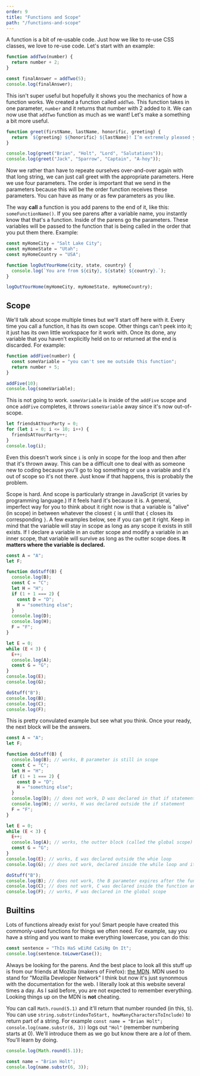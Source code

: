 ```yaml
---
order: 9
title: "Functions and Scope"
path: "/functions-and-scope"
---
```


A function is a bit of re-usable code. Just how we like to re-use CSS classes, we love to re-use code. Let's start with an example:

```javascript
function addTwo(number) {
  return number + 2;
}

const finalAnswer = addTwo(5);
console.log(finalAnswer);
```

This isn't super useful but hopefully it shows you the mechanics of how a function works. We created a function called `addTwo`. This function takes in one parameter, `number` and it returns that number with 2 added to it. We can now use that `addTwo` function as much as we want! Let's make a something a bit more useful.

```javascript
function greet(firstName, lastName, honorific, greeting) {
  return `${greeting} ${honorific} ${lastName}! I’m extremely pleased you could join us, ${firstName}! I hope you enjoy your stay, ${honorific} ${lastName}.`;
}

console.log(greet("Brian", "Holt", "Lord", "Salutations"));
console.log(greet("Jack", "Sparrow", "Captain", "A-hoy"));
```

Now we rather than have to repeate ourselves over-and-over again with that long string, we can just call greet with the appropriate parameters. Here we use four parameters. The order is important that we send in the parameters because this will be the order function receives these parameters. You can have as many or as few parameters as you like.

The way **call** a function is you add parens to the end of it, like this: `someFunctionName()`. If you see parens after a variable name, you instantly know that that's a function. Inside of the parens go the parameters. These variables will be passed to the function that is being called in the order that you put them there. Example:

```javascript
const myHomeCity = "Salt Lake City";
const myHomeState = "Utah";
const myHomeCountry = "USA";

function logOutYourHome(city, state, country) {
  console.log(`You are from ${city}, ${state} ${country}.`);
}

logOutYourHome(myHomeCity, myHomeState, myHomeCountry);
```

## Scope

We'll talk about scope multiple times but we'll start off here with it. Every time you call a function, it has its own scope. Other things can't peek into it; it just has its own little workspace for it work with. Once its done, any variable that you haven't explicitly held on to or returned at the end is discarded. For example:

```javascript
function addFive(number) {
  const someVariable = "you can't see me outside this function";
  return number + 5;
}

addFive(10);
console.log(someVariable);
```

This is not going to work. `someVariable` is inside of the `addFive` scope and once `addFive` completes, it throws `someVariable` away since it's now out-of-scope.

```javascript
let friendsAtYourParty = 0;
for (let i = 0; i <= 10; i++) {
  friendsAtYourParty++;
}
console.log(i);
```

Even this doesn't work since `i` is only in scope for the loop and then after that it's thrown away. This can be a difficult one to deal with as someone new to coding because you'll go to log something or use a variable and it's out of scope so it's not there. Just know if that happens, this is probably the problem.

Scope is hard. And scope is particularly strange in JavaScript (it varies by programming language.) If it feels hard it's because it is. A general, imperfect way for you to think about it right now is that a variable is "alive" (in scope) in between whatever the closest `{` is until that `{` closes its corresponding `}`. A few examples below, see if you can get it right. Keep in mind that the variable will stay in scope as long as any scope it exists in still exists. If I declare a variable in an outter scope and modify a variable in an inner scope, that variable will survive as long as the outter scope does. **It matters where the variable is declared.**

```js
const A = "A";
let F;

function doStuff(B) {
  console.log(B);
  const C = "C";
  let H = "H";
  if (1 + 1 === 2) {
    const D = "D";
    H = "something else";
  }
  console.log(D);
  console.log(H);
  F = "F";
}

let E = 0;
while (E < 3) {
  E++;
  console.log(A);
  const G = "G";
}
console.log(E);
console.log(G);

doStuff("B");
console.log(B);
console.log(C);
console.log(F);
```

This is pretty convulated example but see what you think. Once your ready, the next block will be the answers.

```javascript
const A = "A";
let F;

function doStuff(B) {
  console.log(B); // works, B parameter is still in scope
  const C = "C";
  let H = "H";
  if (1 + 1 === 2) {
    const D = "D";
    H = "something else";
  }
  console.log(D); // does not work, D was declared in that if statement block
  console.log(H); // works, H was declared outside the if statement
  F = "F";
}

let E = 0;
while (E < 3) {
  E++;
  console.log(A); // works, the outter block (called the global scope) is still in scope
  const G = "G";
}
console.log(E); // works, E was declared outside the whie loop
console.log(G); // does not work, declared inside the while loop and it's over

doStuff("B");
console.log(B); // does not work, the B parameter expires after the function call
console.log(C); // does not work, C was declared inside the function and the function is over
console.log(F); // works, F was declared in the global scope
```

## Builtins

Lots of functions already exist for you! Smart people have created this commonly-used functions for things we often need. For example, say you have a string and you want to make everything lowercase, you can do this:

```javascript
const sentence = "ThIs HaS wEiRd CaSiNg On It";
console.log(sentence.toLowerCase());
```

Always be looking for the parens. And the best place to look all this stuff up is from our friends at Mozilla (makers of Firefox): [the MDN][mdn]. MDN used to stand for "Mozilla Developer Network" I think but now it's just synonmous with the documentation for the web. I literally look at this website several times a day. As I said before, you are not expected to remember everything. Looking things up on the MDN is **not** cheating.

You can call `Math.round(5.1)` and it'll return that number rounded (in this, `5`). You can use `string.substr(indexToStart, howManyCharactersToInclude)` to return part of a string. For example `const name = "Brian Holt"; console.log(name.substr(6, 3))` logs out `"Hol"` (remember numbering starts at 0). We'll introduce them as we go but know there are a _lot_ of them. You'll learn by doing.

```javascript
console.log(Math.round(5.1));

const name = "Brian Holt";
console.log(name.substr(6, 3));
```

[mdn]: https://developer.mozilla.org/en-US/
